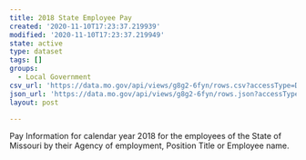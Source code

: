```yaml
---
title: 2018 State Employee Pay
created: '2020-11-10T17:23:37.219939'
modified: '2020-11-10T17:23:37.219949'
state: active
type: dataset
tags: []
groups:
  - Local Government
csv_url: 'https://data.mo.gov/api/views/g8g2-6fyn/rows.csv?accessType=DOWNLOAD'
json_url: 'https://data.mo.gov/api/views/g8g2-6fyn/rows.json?accessType=DOWNLOAD'
layout: post

---
```

Pay Information for calendar year 2018 for the employees of the State of Missouri by their Agency of employment, Position Title or Employee name.
